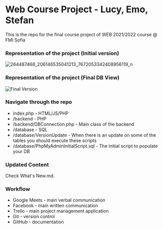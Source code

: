 # Web Course Project - Lucy, Emo, Stefan

This is the repo for the final course project of WEB 2021/2022 course @ FMI Sofia

### Representation of the project (Initial version)
![264487468_206146535041213_7672053342408956119_n](https://user-images.githubusercontent.com/25185815/149627859-eccc4de5-6fef-4ca6-b0c0-fa5a69ba685e.png)

### Representation of the project (Final DB View)
![Final Version](https://user-images.githubusercontent.com/25185815/152954958-18e170f2-ac70-40eb-81aa-3e6ad1a5783e.PNG)


### Navigate through the repo
* index.php - HTML/JS/PHP
* /backend - PHP
* /backend/DBConnection.php - Main class of the backend
* /database - SQL
* /database/VersionUpdate - When there is an update on some of the tables you should execute these scripts
* /database/PhpMyAdminInitialScript.sql - The initial script to populate your DB

### Updated Content
Check What's New.md.

### Workflow
* Google Meets - main verbal communication
* Facebook - main written communication
* Trello - main project management application
* Git - version control
* GitHub - documentation
